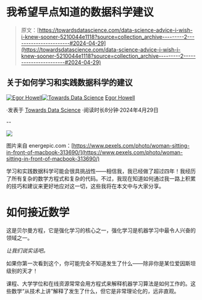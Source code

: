 # 我希望早点知道的数据科学建议

> 原文：[https://towardsdatascience.com/data-science-advice-i-wish-i-knew-sooner-5210044e1118?source=collection_archive---------2-----------------------#2024-04-29](https://towardsdatascience.com/data-science-advice-i-wish-i-knew-sooner-5210044e1118?source=collection_archive---------2-----------------------#2024-04-29)

## 关于如何学习和实践数据科学的建议

[](https://medium.com/@egorhowell?source=post_page---byline--5210044e1118--------------------------------)[![Egor Howell](../Images/1f796e828f1625440467d01dcc3e40cd.png)](https://medium.com/@egorhowell?source=post_page---byline--5210044e1118--------------------------------)[](https://towardsdatascience.com/?source=post_page---byline--5210044e1118--------------------------------)[![Towards Data Science](../Images/a6ff2676ffcc0c7aad8aaf1d79379785.png)](https://towardsdatascience.com/?source=post_page---byline--5210044e1118--------------------------------) [Egor Howell](https://medium.com/@egorhowell?source=post_page---byline--5210044e1118--------------------------------)

·发表于 [Towards Data Science](https://towardsdatascience.com/?source=post_page---byline--5210044e1118--------------------------------) ·阅读时长8分钟·2024年4月29日

--

![](../Images/09673ecf6c4bcddbc7c8a96215dec105.png)

图片来自 energepic.com：[https://www.pexels.com/photo/woman-sitting-in-front-of-macbook-313690/](https://www.pexels.com/photo/woman-sitting-in-front-of-macbook-313690/)

学习和实践数据科学可能会很具挑战性——相信我，我已经做了超过四年！我经历了所有复杂的数学方程式和复杂的代码。不过，我现在知道如何通过我一路上积累的技巧和建议来更好地应对这一切，这些我将在本文中与大家分享。

# 如何接近数学

这是贝尔曼方程，它是强化学习的核心之一，强化学习是机器学习中最令人兴奋的领域之一。

*让我们说实话吧。*

如果你第一次看到这个，你可能完全不知道发生了什么——除非你是某位爱因斯坦级别的天才！

课程、大学学位和在线资源常常会用方程式来解释机器学习算法是如何工作的。这些数学“从技术上讲”解释了发生了什么，但它是非常理论化的，远非直观。
